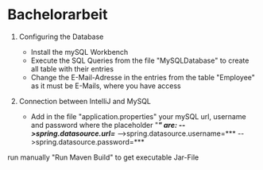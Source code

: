 # Bachelorarbeit

1) Configuring the Database
   - Install the mySQL Workbench
   - Execute the SQL Queries from the file "MySQLDatabase" to create all table with their entries
   - Change the E-Mail-Adresse in the entries from the table "Employee" as it must be E-Mails, where you have access

2) Connection between IntelliJ and MySQL
   - Add in the file "application.properties" your mySQL url, username and password where the placeholder "***" are:
        -->spring.datasource.url=***
        -->spring.datasource.username=***
        -->spring.datasource.password=***

run manually "Run Maven Build" to get executable Jar-File
